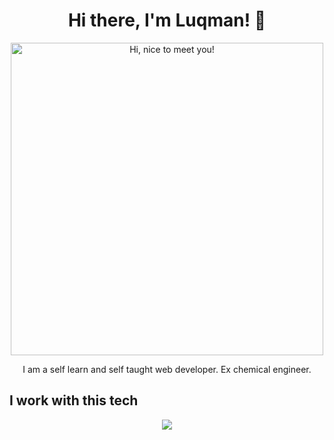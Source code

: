<h1 align="center">Hi there, I'm Luqman! 👋</h1>
<p align="center">
<img src="https://media.giphy.com/media/3Q2hJ4FLN1UvS/giphy.gif" width=500px title="Hi, nice to meet you!">
</p>
<p align="center">I am a self learn and self taught web developer. Ex chemical engineer.</p>

## I work with this tech
<p align="center">
  <a href="#">
    <img src="https://skillicons.dev/icons?i=html,css,js,react,nodejs,express,mongodb,git,vscode alt="HTML, CSS, JavaScript, React, Node.js ,Express.js, MongoDB, Git, VS Code" />
  </a>
</p>

<!-- ## My stats
<p align="center"><a href="#">
    <img src="https://github-readme-stats.vercel.app/api?username=luhamoza&theme=onedark&show_icons=true&hide_rank=true&custom_title=Stats&count_private=true&hide_border=true&hide=issues&line_height=24&bg_color=0d1117" alt="Github stats" />
    <img src="https://github-readme-stats.vercel.app/api/top-langs/?username=luhamoza&layout=compact&theme=onedark&count_private=true&hide_border=true&bg_color=0d1117" alt="Top Langs">
</a></p> -->

